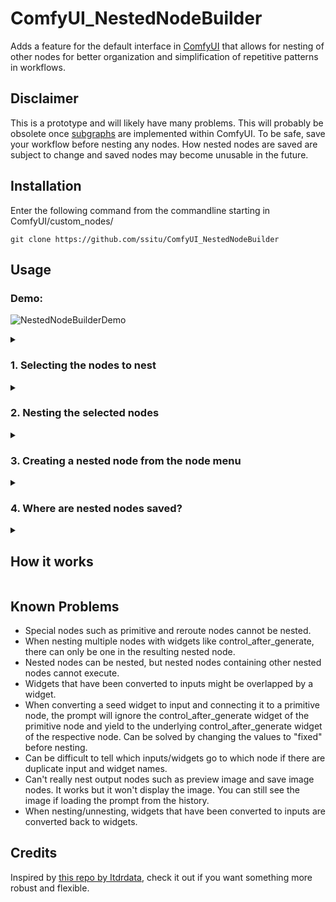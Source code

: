 # ComfyUI_NestedNodeBuilder
Adds a feature for the default interface in [ComfyUI](https://github.com/comfyanonymous/ComfyUI) that allows for nesting of other nodes for better organization and simplification of repetitive patterns in workflows.

## Disclaimer
This is a prototype and will likely have many problems. This will probably be obsolete once [subgraphs](https://github.com/comfyanonymous/ComfyUI/pull/724) are implemented within ComfyUI. To be safe, save your workflow before nesting any nodes. How nested nodes are saved are subject to change and saved nodes may become unusable in the future.

## Installation
Enter the following command from the commandline starting in ComfyUI/custom_nodes/
```
git clone https://github.com/ssitu/ComfyUI_NestedNodeBuilder
```

## Usage

### Demo:
![NestedNodeBuilderDemo](https://github.com/ssitu/ComfyUI_NestedNodeBuilder/assets/57548627/f88fc1dc-ec64-4a48-b989-2857de088b67)

<details>
  <summary><h3>1. Selecting the nodes to nest</h3></summary>
  Select multiple nodes by using <code>Ctrl/Shift + left/right click</code> on the desired nodes to nest. 
  You can also use <code>Ctrl + left click + drag</code> to highlight nodes.
</details>
<details>
  <summary><h3>2. Nesting the selected nodes</h3></summary>
  After making a selection, <code>right click</code> on any of the selected nodes and select <code>Nest Selected Nodes</code> and choose a name that won't conflict with any other existing node. The selected nodes will be replaced with a new node that contains the selected nodes. You can also unnest the new node by right clicking on the node and clicking <code>Unnest</code>. The selected nodes may also be converted to an already existing nested node using the <code>Convert selected to Nested Node: &ltname&gt</code> option that appears if the selected nodes have a similar structure.
</details>
<details>
    <summary><h3>3. Creating a nested node from the node menu</h3></summary>
    Nested nodes are saved and can be created again from the node menu that appears when you <code>right click</code> on the canvas under the <code>Nested Nodes</code> category.
</details>
<details>
    <summary><h3>4. Where are nested nodes saved?</h3></summary>
    You can find them under <code>ComfyUI/custom_nodes/ComfyUI_NestedNodeBuilder/nested_nodes/</code>. This directory can be changed by editing the <code>nested_nodes_path</code> entry in the <code>config.yaml</code>. The nested nodes are stored as .json files. The names of the nested nodes may be changed by editing their .json files. The changes made to the directory are registered after refreshing the web UI.
</details>

<details>
  <summary><h2>How it works</h2></summary>
  The nodes that are nested are stored in the properties of the nested node. Before the prompt is calculated, the nested node is replaced with the nodes that it stored. After the prompt is calculated, the nodes are nested again. Depending on performance, this may cause a quick flash of what the workflow looks like after the nodes are unnested when queueing a prompt. This seemed to be the approach that was the least intrusive on the ComfyUI codebase.
</details>

## Known Problems
- Special nodes such as primitive and reroute nodes cannot be nested.
- When nesting multiple nodes with widgets like control_after_generate, there can only be one in the resulting nested node.
- Nested nodes can be nested, but nested nodes containing other nested nodes cannot execute.
- Widgets that have been converted to inputs might be overlapped by a widget.
- When converting a seed widget to input and connecting it to a primitive node, the prompt will ignore the control_after_generate widget of the primitive node and yield to the underlying control_after_generate widget of the respective node. Can be solved by changing the values to "fixed" before nesting.
- Can be difficult to tell which inputs/widgets go to which node if there are duplicate input and widget names.
- Can't really nest output nodes such as preview image and save image nodes. It works but it won't display the image. You can still see the image if loading the prompt from the history.
- When nesting/unnesting, widgets that have been converted to inputs are converted back to widgets.

## Credits
Inspired by [this repo by Itdrdata](https://github.com/ltdrdata/ComfyUI-Workflow-Component), check it out if you want something more robust and flexible.
